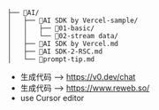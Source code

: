 ```
├── 📂AI/
│   ├── 📂AI SDK by Vercel-sample/
│   │   ├── 📂01-basic/
│   │   └── 📂02-stream data/
│   ├── 📄AI SDK by Vercel.md
│   ├── 📄AI SDK-2-RSC.md
│   └── 📄prompt-tip.md
```

- 生成代码  -->  https://v0.dev/chat
- 生成代码  -->  https://www.reweb.so/
- use Cursor editor
